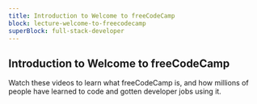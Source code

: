 ```yaml
---
title: Introduction to Welcome to freeCodeCamp
block: lecture-welcome-to-freecodecamp
superBlock: full-stack-developer
---
```


## Introduction to Welcome to freeCodeCamp

Watch these videos to learn what freeCodeCamp is, and how millions of people have learned to code and gotten developer jobs using it.
